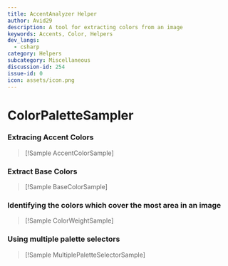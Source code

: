 ```yaml
---
title: AccentAnalyzer Helper
author: Avid29
description: A tool for extracting colors from an image
keywords: Accents, Color, Helpers
dev_langs:
  - csharp
category: Helpers
subcategory: Miscellaneous
discussion-id: 254
issue-id: 0
icon: assets/icon.png
---
```


# ColorPaletteSampler

### Extracing Accent Colors

> [!Sample AccentColorSample]

### Extract Base Colors

> [!Sample BaseColorSample]

### Identifying the colors which cover the most area in an image

> [!Sample ColorWeightSample]

### Using multiple palette selectors

> [!Sample MultiplePaletteSelectorSample]
